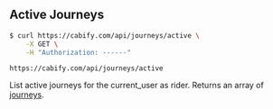 ## Active Journeys

~~~bash
$ curl https://cabify.com/api/journeys/active \
    -X GET \
    -H "Authorization: ------"
~~~

`https://cabify.com/api/journeys/active`

List active journeys for the current_user as rider. Returns an array of [journeys](#journey).

